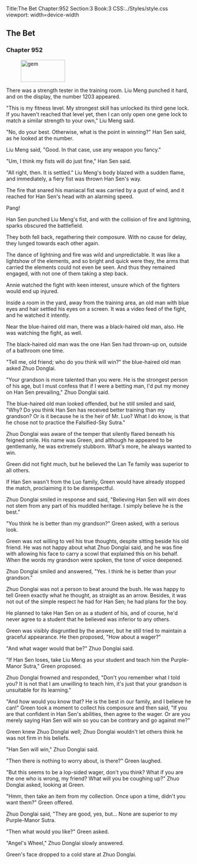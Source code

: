 Title:The Bet 
Chapter:952 
Section:3 
Book:3 
CSS:../Styles/style.css 
viewport: width=device-width
  
## The Bet
### Chapter 952 
<figure>
	<img src="../Images/gem.gif" alt="gem" id="gem" width="120" height="60" />
</figure>
  

  
  There was a strength tester in the training room. Liu Meng punched it hard, and on the display, the number 1203 appeared.

"This is my fitness level. My strongest skill has unlocked its third gene lock. If you haven't reached that level yet, then I can only open one gene lock to match a similar strength to your own," Liu Meng said.

"No, do your best. Otherwise, what is the point in winning?" Han Sen said, as he looked at the number.

Liu Meng said, "Good. In that case, use any weapon you fancy."

"Um, I think my fists will do just fine," Han Sen said.

"All right, then. It is settled." Liu Meng's body blazed with a sudden flame, and immediately, a fiery fist was thrown Han Sen's way.

The fire that snared his maniacal fist was carried by a gust of wind, and it reached for Han Sen's head with an alarming speed.

Pang!

Han Sen punched Liu Meng's fist, and with the collision of fire and lightning, sparks obscured the battlefield.

They both fell back, regathering their composure. With no cause for delay, they lunged towards each other again.

The dance of lightning and fire was wild and unpredictable. It was like a lightshow of the elements, and so bright and quick were they, the arms that carried the elements could not even be seen. And thus they remained engaged, with not one of them taking a step back.

Annie watched the fight with keen interest, unsure which of the fighters would end up injured.

Inside a room in the yard, away from the training area, an old man with blue eyes and hair settled his eyes on a screen. It was a video feed of the fight, and he watched it intently.

Near the blue-haired old man, there was a black-haired old man, also. He was watching the fight, as well.

The black-haired old man was the one Han Sen had thrown-up on, outside of a bathroom one time.

"Tell me, old friend; who do you think will win?" the blue-haired old man asked Zhuo Donglai.

"Your grandson is more talented than you were. He is the strongest person of his age, but I must confess that if I were a betting man, I'd put my money on Han Sen prevailing," Zhuo Donglai said.

The blue-haired old man looked offended, but he still smiled and said, "Why? Do you think Han Sen has received better training than my grandson? Or is it because he is the heir of Mr. Luo? What I do know, is that he chose not to practice the Falsified-Sky Sutra."

Zhuo Donglai was aware of the temper that silently flared beneath his feigned smile. His name was Green, and although he appeared to be gentlemanly, he was extremely stubborn. What's more, he always wanted to win.

Green did not fight much, but he believed the Lan Te family was superior to all others.

If Han Sen wasn't from the Luo family, Green would have already stopped the match, proclaiming it to be disrespectful.

Zhuo Donglai smiled in response and said, "Believing Han Sen will win does not stem from any part of his muddled heritage. I simply believe he is the best."

"You think he is better than my grandson?" Green asked, with a serious look.

Green was not willing to veil his true thoughts, despite sitting beside his old friend. He was not happy about what Zhuo Donglai said, and he was fine with allowing his face to carry a scowl that explained this on his behalf. When the words my grandson were spoken, the tone of voice deepened.

Zhuo Donglai smiled and answered, "Yes. I think he is better than your grandson."

Zhuo Donglai was not a person to beat around the bush. He was happy to tell Green exactly what he thought, as straight as an arrow. Besides, it was not out of the simple respect he had for Han Sen; he had plans for the boy.

He planned to take Han Sen on as a student of his, and of course, he'd never agree to a student that he believed was inferior to any others.

Green was visibly disgruntled by the answer, but he still tried to maintain a graceful appearance. He then proposed, "How about a wager?"

"And what wager would that be?" Zhuo Donglai said.

"If Han Sen loses, take Liu Meng as your student and teach him the Purple-Manor Sutra," Green proposed.

Zhuo Donglai frowned and responded, "Don't you remember what I told you? It is not that I am unwilling to teach him, it's just that your grandson is unsuitable for its learning."

"And how would you know that? He is the best in our family, and I believe he can!" Green took a moment to collect his composure and then said, "If you are that confident in Han Sen's abilities, then agree to the wager. Or are you merely saying Han Sen will win so you can be contrary and go against me?"

Green knew Zhuo Donglai well; Zhuo Donglai wouldn't let others think he was not firm in his beliefs.

"Han Sen will win," Zhuo Donglai said.

"Then there is nothing to worry about, is there?" Green laughed.

"But this seems to be a lop-sided wager, don't you think? What if you are the one who is wrong, my friend? What will you be coughing up?" Zhuo Donglai asked, looking at Green.

"Hmm, then take an item from my collection. Once upon a time, didn't you want them?" Green offered.

Zhuo Donglai said, "They are good, yes, but... None are superior to my Purple-Manor Sutra.

"Then what would you like?" Green asked.

"Angel's Wheel," Zhuo Donglai slowly answered.

Green's face dropped to a cold stare at Zhuo Donglai.
